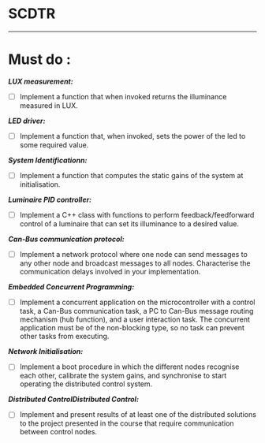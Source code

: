 # SCDTR

---

# Must do :

***LUX measurement:***

- [ ] Implement a function that when invoked returns the
illuminance measured in LUX.

***LED driver:***

- [ ] Implement a function that, when invoked, sets the power of
the led to some required value.

***System Identificationn:***

- [ ] Implement a function that computes the static gains of the
system at initialisation.

***Luminaire PID controller:***

- [ ] Implement a C++ class with functions to perform
feedback/feedforward control of a luminaire that can set its illuminance to a desired
value.

***Can-Bus communication protocol:***

- [ ] Implement a network protocol where one node can send
messages to any other node and broadcast messages to all nodes. Characterise the
communication delays involved in your implementation.

***Embedded Concurrent Programming:***

- [ ] Implement a concurrent application on the microcontroller
with a control task, a Can-Bus communication task, a PC to Can-Bus message
routing mechanism (hub function), and a user interaction task. The concurrent
application must be of the non-blocking type, so no task can prevent other tasks
from executing.

***Network Initialisation:***

- [ ] Implement a boot procedure in which the different nodes
recognise each other, calibrate the system gains, and synchronise to start operating
the distributed control system.

***Distributed ControlDistributed Control:***

- [ ] Implement and present results of at least one of the distributed
solutions to the project presented in the course that require communication between
control nodes.
 
